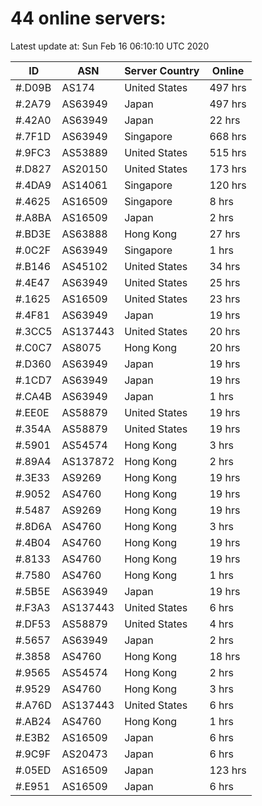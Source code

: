 # 44 online servers:

Latest update at: Sun Feb 16 06:10:10 UTC 2020

| ID | ASN | Server Country | Online |
| -- | --- | -------------- | ------ |
| #.D09B | AS174 | United States | 497 hrs |
| #.2A79 | AS63949 | Japan | 497 hrs |
| #.42A0 | AS63949 | Japan | 22 hrs |
| #.7F1D | AS63949 | Singapore | 668 hrs |
| #.9FC3 | AS53889 | United States | 515 hrs |
| #.D827 | AS20150 | United States | 173 hrs |
| #.4DA9 | AS14061 | Singapore | 120 hrs |
| #.4625 | AS16509 | Singapore | 8 hrs |
| #.A8BA | AS16509 | Japan | 2 hrs |
| #.BD3E | AS63888 | Hong Kong | 27 hrs |
| #.0C2F | AS63949 | Singapore | 1 hrs |
| #.B146 | AS45102 | United States | 34 hrs |
| #.4E47 | AS63949 | United States | 25 hrs |
| #.1625 | AS16509 | United States | 23 hrs |
| #.4F81 | AS63949 | Japan | 19 hrs |
| #.3CC5 | AS137443 | United States | 20 hrs |
| #.C0C7 | AS8075 | Hong Kong | 20 hrs |
| #.D360 | AS63949 | Japan | 19 hrs |
| #.1CD7 | AS63949 | Japan | 19 hrs |
| #.CA4B | AS63949 | Japan | 1 hrs |
| #.EE0E | AS58879 | United States | 19 hrs |
| #.354A | AS58879 | United States | 19 hrs |
| #.5901 | AS54574 | Hong Kong | 3 hrs |
| #.89A4 | AS137872 | Hong Kong | 2 hrs |
| #.3E33 | AS9269 | Hong Kong | 19 hrs |
| #.9052 | AS4760 | Hong Kong | 19 hrs |
| #.5487 | AS9269 | Hong Kong | 19 hrs |
| #.8D6A | AS4760 | Hong Kong | 3 hrs |
| #.4B04 | AS4760 | Hong Kong | 19 hrs |
| #.8133 | AS4760 | Hong Kong | 19 hrs |
| #.7580 | AS4760 | Hong Kong | 1 hrs |
| #.5B5E | AS63949 | Japan | 19 hrs |
| #.F3A3 | AS137443 | United States | 6 hrs |
| #.DF53 | AS58879 | United States | 4 hrs |
| #.5657 | AS63949 | Japan | 2 hrs |
| #.3858 | AS4760 | Hong Kong | 18 hrs |
| #.9565 | AS54574 | Hong Kong | 2 hrs |
| #.9529 | AS4760 | Hong Kong | 3 hrs |
| #.A76D | AS137443 | United States | 6 hrs |
| #.AB24 | AS4760 | Hong Kong | 1 hrs |
| #.E3B2 | AS16509 | Japan | 6 hrs |
| #.9C9F | AS20473 | Japan | 6 hrs |
| #.05ED | AS16509 | Japan | 123 hrs |
| #.E951 | AS16509 | Japan | 6 hrs |

